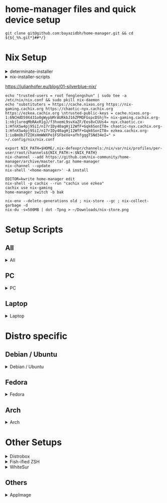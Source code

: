 # home-manager files and quick device setup

```
git clone git@github.com:bayazidbh/home-manager.git && cd ${${_%%.git*}##*/}
```

# Nix Setup


<details><summary>determinate-installer</summary><p>

https://github.com/DeterminateSystems/nix-installer
https://raw.githubusercontent.com/DeterminateSystems/nix-installer/main/README.md
https://github.com/DeterminateSystems/nix-installer/commits/main/README.md.atom

# The Determinate Nix Installer

[![Crates.io](https://img.shields.io/crates/v/nix-installer)](https://crates.io/crates/nix-installer)
[![Docs.rs](https://img.shields.io/docsrs/nix-installer)](https://docs.rs/nix-installer/latest/nix_installer/)

`nix-installer` is an opinionated alternative to the [official Nix install scripts](https://nixos.org/download.html).


```bash
curl --proto '=https' --tlsv1.2 -sSf -L https://install.determinate.systems/nix | sh -s -- install
```

The `nix-installer` tool is ready to use in a number of environments:

| Platform                     | Multi User         | `root` only | Maturity          |
|------------------------------|:------------------:|:-----------:|:-----------------:|
| Linux (x86_64 & aarch64)     | ✓ (via [systemd])  | ✓           | Stable            |
| MacOS (x86_64 & aarch64)     | ✓                  |             | Stable (See note) |
| Valve Steam Deck (SteamOS)   | ✓                  |             | Stable            |
| WSL2 (x86_64 & aarch64)      | ✓ (via [systemd])  | ✓           | Stable            |
| Podman Linux Containers      | ✓ (via [systemd])  | ✓           | Stable            |
| Docker Containers            |                    | ✓           | Stable            |
| Linux (i686)                 | ✓ (via [systemd])  | ✓           | Unstable          |

> **Note**
> On **MacOS only**, removing users and/or groups may fail if there are no users who are logged in graphically.

## Installation Differences

Differing from the current official [Nix](https://github.com/NixOS/nix) installer scripts:

* In `nix.conf`:
  + the `auto-allocate-uids`, `nix-command` and `flakes` features are enabled
  + `bash-prompt-prefix` is set
  + `auto-optimise-store` is set to `true`
  * `extra-nix-path` is set to `nixpkgs=flake:nixpkgs`
  * `auto-allocate-uids` is set to `true`.
* an installation receipt (for uninstalling) is stored at `/nix/receipt.json` as well as a copy of the install binary at `/nix/nix-installer`
* `nix-channel --update` is not run, `~/.nix-channels` is not provisioned
* `NIX_SSL_CERT_FILE` is set in the various shell profiles if the `ssl-cert-file` argument is used.

## Motivations

The current Nix install scripts do an excellent job, however they are difficult to maintain. Subtle differences in the shell implementations and certain characteristics of bash scripts make it difficult to make meaningful changes to the installer.

Our team wishes to experiment with the idea of an installer in a more structured language and see if this is a worthwhile alternative. Along the way, we are also exploring a few other ideas, such as:

* offering users a chance to review an accurate, calculated install plan
* having 'planners' which can create appropriate install plans
* keeping an installation receipt for uninstallation
* offering users with a failing install the chance to do a best-effort revert
* doing whatever tasks we can in parallel

So far, our explorations have been quite fruitful, so we wanted to share and keep exploring.

## Usage

Install Nix with the default planner and options:

```bash
curl --proto '=https' --tlsv1.2 -sSf -L https://install.determinate.systems/nix | sh -s -- install
```

Or, to download a platform specific Installer binary yourself:

```bash
$ curl -sL -o nix-installer https://install.determinate.systems/nix/nix-installer-x86_64-linux
$ chmod +x nix-installer
```

> **Note**
> `nix-installer` will elevate itself if needed using `sudo`. If you use `doas` or `please` you may need to elevate `nix-installer` yourself.

`nix-installer` installs Nix by following a *plan* made by a *planner*. Review the available planners:

```bash
$ ./nix-installer install --help
Execute an install (possibly using an existing plan)

To pass custom options, select a planner, for example `nix-installer install linux-multi --help`

Usage: nix-installer install [OPTIONS] [PLAN]
       nix-installer install <COMMAND>

Commands:
  linux
          A planner for Linux installs
  steam-deck
          A planner suitable for the Valve Steam Deck running SteamOS
  help
          Print this message or the help of the given subcommand(s)
# ...
```

Planners have their own options and defaults, sharing most of them in common:

```bash
$ ./nix-installer install linux --help
A planner for Linux installs

Usage: nix-installer install linux [OPTIONS]

Options:
# ...
      --nix-build-group-name <NIX_BUILD_GROUP_NAME>
          The Nix build group name

          [env: NIX_INSTALLER_NIX_BUILD_GROUP_NAME=]
          [default: nixbld]

      --nix-build-group-id <NIX_BUILD_GROUP_ID>
          The Nix build group GID

          [env: NIX_INSTALLER_NIX_BUILD_GROUP_ID=]
          [default: 3000]
# ...
```

Planners can be configured via environment variable or command arguments:

```bash
$ curl --proto '=https' --tlsv1.2 -sSf -L https://install.determinate.systems/nix | NIX_BUILD_GROUP_NAME=nixbuilder sh -s -- install linux-multi --nix-build-group-id 4000
# Or...
$ NIX_BUILD_GROUP_NAME=nixbuilder ./nix-installer install linux-multi --nix-build-group-id 4000
```


## Uninstalling

You can remove a `nix-installer`-installed Nix by running

```bash
/nix/nix-installer uninstall
```


## As a Github Action

You can use the [`nix-installer-action`](https://github.com/DeterminateSystems/nix-installer-action) Github Action like so:

```yaml
on:
  pull_request:
  push:
    branches: [main]

jobs:
  lints:
    name: Build
    runs-on: ubuntu-22.04
    steps:
    - uses: actions/checkout@v3
    - name: Install Nix
      uses: DeterminateSystems/nix-installer-action@main
    - name: Run `nix build`
      run: nix build .
```

## Without systemd (Linux only)

> **Warning**
> When `--init none` is used, _only_ `root` or users who can elevate to `root` privileges can run Nix:
>
> ```bash
> sudo -i nix run nixpkgs#hello
> ```

If you don't use [systemd], you can still install Nix by explicitly specifying the `linux` plan and `--init none`:

```bash
curl --proto '=https' --tlsv1.2 -sSf -L https://install.determinate.systems/nix | sh -s -- install linux --init none
```

## In a container

In Docker/Podman containers or WSL2 instances where an init (like `systemd`) is not present, pass `--init none`.

For containers (without an init):

> **Warning**
> When `--init none` is used, _only_ `root` or users who can elevate to `root` privileges can run Nix:
>
> ```bash
> sudo -i nix run nixpkgs#hello
> ```

```dockerfile
# Dockerfile
FROM ubuntu:latest
RUN apt update -y
RUN apt install curl -y
RUN curl --proto '=https' --tlsv1.2 -sSf -L https://install.determinate.systems/nix | sh -s -- install linux \
  --extra-conf "sandbox = false" \
  --init none \
  --no-confirm
ENV PATH="${PATH}:/nix/var/nix/profiles/default/bin"
RUN nix run nixpkgs#hello
```

```bash
docker build -t ubuntu-with-nix .
docker run --rm -ti ubuntu-with-nix
docker rmi ubuntu-with-nix
# or
podman build -t ubuntu-with-nix .
podman run --rm -ti ubuntu-with-nix
podman rmi ubuntu-with-nix
```

For containers with a systemd init:

```dockerfile
# Dockerfile
FROM ubuntu:latest
RUN apt update -y
RUN apt install curl systemd -y
RUN curl --proto '=https' --tlsv1.2 -sSf -L https://install.determinate.systems/nix | sh -s -- install linux \
  --extra-conf "sandbox = false" \
  --no-start-daemon \
  --no-confirm
ENV PATH="${PATH}:/nix/var/nix/profiles/default/bin"
RUN nix run nixpkgs#hello
CMD [ "/bin/systemd" ]
```

```bash
podman build -t ubuntu-systemd-with-nix .
IMAGE=$(podman create ubuntu-systemd-with-nix)
CONTAINER=$(podman start $IMAGE)
podman exec -ti $CONTAINER /bin/bash
podman rm -f $CONTAINER
podman rmi $IMAGE
```

On some container tools, such as `docker`, `sandbox = false` can be omitted. Omitting it will negatively impact compatibility with container tools like `podman`.

## In WSL2

If [systemd is enabled](https://ubuntu.com/blog/ubuntu-wsl-enable-systemd) it's possible to install Nix as normal using the command at the top of this document:

```bash
curl --proto '=https' --tlsv1.2 -sSf -L https://install.determinate.systems/nix | sh -s -- install
```

If systemd is not enabled, pass `--init none` at the end of the command:

> **Warning**
> When `--init none` is used, _only_ `root` or users who can elevate to `root` privileges can run Nix:
>
> ```bash
> sudo -i nix run nixpkgs#hello
> ```


```bash
curl --proto '=https' --tlsv1.2 -sSf -L https://install.determinate.systems/nix | sh -s -- install linux --init none
```

## Skip confirmation

If you'd like to bypass the confirmation step, you can apply the `--no-confirm` flag:

```bash
curl --proto '=https' --tlsv1.2 -sSf -L https://install.determinate.systems/nix | sh -s -- install --no-confirm
```

This is especially useful when using the installer in non-interactive scripts.

## Building a binary

Since you'll be using `nix-installer` to install Nix on systems without Nix, the default build is a static binary.

Build a portable Linux binary on a system with Nix:

```bash
# to build a local copy
nix build -L ".#nix-installer-static"
# to build the remote main development branch
nix build -L "github:determinatesystems/nix-installer#nix-installer-static"
# for a specific version of the installer:
export NIX_INSTALLER_TAG="v0.6.0"
nix build -L "github:determinatesystems/nix-installer/$NIX_INSTALLER_TAG#nix-installer-static"
```

On Mac:

```bash
# to build a local copy
nix build -L ".#nix-installer"
# to build the remote main development branch
nix build -L "github:determinatesystems/nix-installer#nix-installer"
# for a specific version of the installer:
export NIX_INSTALLER_TAG="v0.6.0"
nix build -L "github:determinatesystems/nix-installer/$NIX_INSTALLER_TAG#nix-installer"
```

Then copy the `result/bin/nix-installer` to the machine you wish to run it on.

You can also add `nix-installer` to a system without Nix via `cargo`:

```bash
# to build and run a local copy
RUSTFLAGS="--cfg tokio_unstable" cargo run -- --help
# to build the remote main development branch
RUSTFLAGS="--cfg tokio_unstable" cargo install --git https://github.com/DeterminateSystems/nix-installer
nix-installer --help
# for a specific version of the installer:
export NIX_INSTALLER_TAG="v0.6.0"
RUSTFLAGS="--cfg tokio_unstable" cargo install --git https://github.com/DeterminateSystems/nix-installer --tag $NIX_INSTALLER_TAG
nix-installer --help
```

To make this build portable, pass ` --target x86_64-unknown-linux-musl`.

> **Note**
> We currently require `--cfg tokio_unstable` as we utilize [Tokio's process groups](https://docs.rs/tokio/1.24.1/tokio/process/struct.Command.html#method.process_group), which wrap stable `std` APIs, but are unstable due to it requiring an MSRV bump.


## As a library

> **Warning**
> Use as a library is still experimental, if you're using this, please let us know and we can make a path to stablization.

Add `nix-installer` to your dependencies:

```bash
cargo add nix-installer
```

If you are **building a CLI**, check out the `cli` feature flag for `clap` integration.

You'll also need to edit your `.cargo/config.toml` to use `tokio_unstable` as we utilize [Tokio's process groups](https://docs.rs/tokio/1.24.1/tokio/process/struct.Command.html#method.process_group), which wrap stable `std` APIs, but are unstable due to it requiring an MSRV bump:

```toml
# .cargo/config.toml
[build]
rustflags=["--cfg", "tokio_unstable"]
```

Then it's possible to review the [documentation](https://docs.rs/nix-installer/latest/nix_installer/):

```bash
cargo doc --open -p nix-installer
```

Documentation is also available via `nix` build:

```bash
nix build github:DeterminateSystems/nix-installer#nix-installer.doc
firefox result-doc/nix-installer/index.html
```

## Accessing other versions

For users who desire version pinning, the version of `nix-installer` to use can be specified in the `curl` command:

```bash
VERSION="v0.6.0"
curl --proto '=https' --tlsv1.2 -sSf -L https://install.determinate.systems/nix/tag/${VERSION} | sh -s -- install
```

To discover which versions are available, or download the binaries for any release, check the [Github Releases](https://github.com/DeterminateSystems/nix-installer/releases).

These releases can be downloaded and used directly:

```bash
VERSION="v0.6.0"
ARCH="aarch64-linux"
curl -sSf -L https://github.com/DeterminateSystems/nix-installer/releases/download/${VERSION}/nix-installer-${ARCH} -o nix-installer
./nix-installer install
```

## Quirks

While `nix-installer` tries to provide a comprehensive and unquirky experience, there are unfortunately some issues which may require manual intervention or operator choices.

### Using MacOS remote SSH builders, Nix binaries are not on `$PATH`

When connecting to a Mac remote SSH builder users may sometimes see this error:

```bash
$ nix store ping --store "ssh://$USER@$HOST"
Store URL: ssh://$USER@$HOST
zsh:1: command not found: nix-store
error: cannot connect to '$USER@$HOST'
```

The way MacOS populates the `PATH` environment differs from other environments. ([Some background](https://gist.github.com/Linerre/f11ad4a6a934dcf01ee8415c9457e7b2))

There are two possible workarounds for this:

* **(Preferred)** Update the remote builder URL to include the `remote-program` parameter pointing to `nix-store`. For example:
  ```bash
  nix store ping --store "ssh://$USER@$HOST?remote-program=/nix/var/nix/profiles/default/bin/nix-store"
  ```
  If you are unsure where the `nix-store` binary is located, run `which nix-store` on the remote.
* Update `/etc/zshenv` on the remote so that `zsh` populates the Nix path for every shell, even those that are neither *interactive* or *login*:
  ```bash
  # Nix
  if [ -e '/nix/var/nix/profiles/default/etc/profile.d/nix-daemon.sh' ]; then
      . '/nix/var/nix/profiles/default/etc/profile.d/nix-daemon.sh'
  fi
  # End Nix
  ```
  <details>
    <summary>This strategy has some behavioral caveats, namely, <code>$PATH</code> may have unexpected contents</summary>

    For example, if `$PATH` gets unset then a script invoked, `$PATH` may not be as empty as expected:
    ```bash
    $ cat example.sh
    #! /bin/zsh
    echo $PATH
    $ PATH= ./example.sh
    /Users/ephemeraladmin/.nix-profile/bin:/nix/var/nix/profiles/default/bin:
    ```
    This strategy results in Nix's paths being present on `$PATH` twice and may have a minor impact on performance.

  </details>

## Diagnostics

The goal of the Determinate Nix Installer is to successfully and correctly install Nix.
The `curl | sh` pipeline and the installer collects a little bit of diagnostic information to help us make that true.

Here is a table of the [diagnostic data we collect][diagnosticdata]:

| Field                 | Use                                                                                                   |
| --------------------- | ----------------------------------------------------------------------------------------------------- |
| `version`             | The version of the Determinate Nix Installer.                                                         |
| `planner`             | The method of installing Nix (`linux`, `macos`, `steam-deck`)                                         |
| `configured_settings` | The names of planner settings which were changed from their default. Does _not_ include the values.   |
| `os_name`             | The running operating system.                                                                         |
| `os_version`          | The version of the operating system.                                                                  |
| `triple`              | The architecture/operating system/binary format of your system.                                       |
| `is_ci`               | Whether the installer is being used in CI (e.g. GitHub Actions).                                      |
| `action`              | Either `Install` or `Uninstall`.                                                                      |
| `status`              | One of `Success`, `Failure`, `Pending`, or `Cancelled`.                                               |
| `failure_chain`     | A high level description of what the failure was, if any. For example: `Command("diskutil")` if the command `diskutil list` failed. |

To disable diagnostic reporting, set the diagnostics URL to an empty string by passing `--diagnostic-endpoint=""` or setting `NIX_INSTALLER_DIAGNOSTIC_ENDPOINT=""`.

You can read the full privacy policy for [Determinate Systems][detsys], the creators of the Determinate Nix Installer, [here][privacy].

[detsys]: https://determinate.systems/
[diagnosticdata]: https://github.com/DeterminateSystems/nix-installer/blob/f9f927840d532b71f41670382a30cfcbea2d8a35/src/diagnostics.rs#L29-L43
[privacy]: https://determinate.systems/privacy
[systemd]: https://systemd.io

</p></details>


<details><summary>nix-installer-scripts</summary><p>

https://github.com/dnkmmr69420/nix-installer-scripts
https://raw.githubusercontent.com/dnkmmr69420/nix-installer-scripts/main/README.md
https://github.com/dnkmmr69420/nix-installer-scripts/commits/main/README.md.atom

## nix-installer-scripts
Various scripts to install the nix package manager

This may break if something other than bash is not the default login shell so have bash be the default shell. It will be better to make a profile on your terminal application and have a different shell instance that way. If the commands itself give some sort of error, use bash as a shell. Type `bash` into the terminal to get to bash.

[Read This](https://github.com/dnkmmr69420/nix-installer-scripts/tree/main/nix-out-of-default)

## Installers

### Regular installer for non-selinux systems

```bash
curl -s https://raw.githubusercontent.com/dnkmmr69420/nix-installer-scripts/main/installer-scripts/regular-installer.sh | bash
```

### Installer for selinux systems that aren't immutable (Fedora workstation, RHEL, centos stream, rocky alma or oracle linux)

```bash
curl -s https://raw.githubusercontent.com/dnkmmr69420/nix-installer-scripts/main/installer-scripts/regular-nix-installer-selinux.sh | bash
```

### Installer for rpm-ostree based systems like silverblue/kinoite/ublue

```bash
curl -s https://raw.githubusercontent.com/dnkmmr69420/nix-installer-scripts/main/installer-scripts/silverblue-nix-installer.sh | bash
```

### Installer for opensuse microos

first run this

```bash
sudo transactional-update run mksubvolume /nix
```

Reboot

Then run the script

```bash
curl -s https://raw.githubusercontent.com/dnkmmr69420/nix-installer-scripts/main/installer-scripts/nix-microos-installer.sh | bash
```

### Void linux installer

First check if curl is installed

```bash
sudo xbps-install -S curl
```
use the bash shell

```bash
bash
```

Install nix

```bash
curl -s https://raw.githubusercontent.com/dnkmmr69420/nix-installer-scripts/main/installer-scripts/nix-void-linux-installer.sh | bash
```

### [Nix inside distrobox installer and setup](https://github.com/dnkmmr69420/nix-installer-scripts/tree/main/nix-distrobox)


## Uninstallers

### Regular uninstaller for both non-selinux and selinux muttable systems

```bash
curl -s https://raw.githubusercontent.com/dnkmmr69420/nix-installer-scripts/main/uninstaller-scripts/regular-uninstaller.sh | bash
```

### Silverblue nix uninstaller

```bash
curl -s https://raw.githubusercontent.com/dnkmmr69420/nix-installer-scripts/main/uninstaller-scripts/silverblue-nix-uninstaller.sh | bash
```

## Other useful docs

[Extra Scripts](https://github.com/dnkmmr69420/nix-installer-scripts/blob/main/docs/extra-scripts.md)

[Nix with selinux manual install guide](https://github.com/dnkmmr69420/nix-installer-scripts/blob/main/docs/selinux-nix-manual-install-guide.md)

[Old github repos that this repo has replaced list](https://github.com/dnkmmr69420/nix-installer-scripts/blob/main/docs/my-old-nix-github-repos.md)

[Compile from source](https://github.com/dnkmmr69420/nix-installer-scripts/blob/main/docs/compile-from-source.md)

[Common Issues](https://github.com/dnkmmr69420/nix-installer-scripts/blob/main/docs/common-issues.md)

## Some useful nix tools

Fleek: [Github-page](https://github.com/ublue-os/fleek) [Website](https://getfleek.dev/)

Nix Portable: [Main-Page](https://github.com/DavHau/nix-portable) [My-nix-portable-utilities](https://github.com/dnkmmr69420/nix-portable-utils)

Devbox: [Website](https://www.jetpack.io/devbox) [Github](https://github.com/jetpack-io/devbox)

## Shorten link

https://tinyurl.com/nxscrpts

</p></details>

https://julianhofer.eu/blog/01-silverblue-nix/

```
echo "trusted-users = root fenglengshun" | sudo tee -a /etc/nix/nix.conf && sudo pkill nix-daemon
echo "substituters = https://cache.nixos.org https://nix-gaming.cachix.org https://chaotic-nyx.cachix.org https://ezkea.cachix.org \ntrusted-public-keys = cache.nixos.org-1:6NCHdD59X431o0gWypbMrAURkbJ16ZPMQFGspcDShjY= nix-gaming.cachix.org-1:nbjlureqMbRAxR1gJ/f3hxemL9svXaZF/Ees8vCUUs4= nyx.chaotic.cx-1:HfnXSw4pj95iI/n17rIDy40agHj12WfF+Gqk6SonIT8= chaotic-nyx.cachix.org-1:HfnXSw4pj95iI/n17rIDy40agHj12WfF+Gqk6SonIT8= ezkea.cachix.org-1:ioBmUbJTZIKsHmWWXPe1FSFbeVe+afhfgqgTSNd34eI=" > ~/.config/nix/nix.conf

export NIX_PATH=$HOME/.nix-defexpr/channels:/nix/var/nix/profiles/per-user/root/channels${NIX_PATH:+:$NIX_PATH}
nix-channel --add https://github.com/nix-community/home-manager/archive/master.tar.gz home-manager
nix-channel --update
nix-shell '<home-manager>' -A install

EDITOR=kwrite home-manager edit
nix-shell -p cachix --run "cachix use ezkea"
cachix use nix-gaming
home-manager switch -b bak

nix-env --delete-generations old ; nix-store --gc ; nix-collect-garbage -d
nix-du -s=500MB | dot -Tpng > ~/Downloads/nix-store.png
```

# Setup Scripts

## All

<details><summary>All</summary><p>

### create container home folders

```
mkdir -p ~/Documents/container/conty
mkdir -p ~/Documents/container/arch
ln -sifv $HOME/Documents/Private/Apps/Linux/config/ArchiSteamFarm-config ~/Documents/container/arch/
```

### link emulator paths to default xdg paths

```
ln -sifv $HOME/Games/Emulation/Nintendo/emu/yuzu/config $HOME/.config/yuzu
ln -sifv $HOME/Games/Emulation/Nintendo/emu/yuzu/data $HOME/.local/share/yuzu
ln -sifv $HOME/Games/Emulation/Nintendo/emu/Ryujinx/config $HOME/.config/Ryujinx
ln -sifv $HOME/Games/Emulation/Nintendo/emu/citra-emu/config $HOME/.config/citra-emu
ln -sifv $HOME/Games/Emulation/Nintendo/emu/citra-emu/data $HOME/.local/share/citra-emu
ln -sifv $HOME/Games/Emulation/Nintendo/emu/dolphin-emu/config $HOME/.config/dolphin-emu
ln -sifv $HOME/Games/Emulation/Nintendo/emu/dolphin-emu/data $HOME/.local/share/dolphin-emu
ln -sifv $HOME/Games/Emulation/Sony/emu/PCSX2/config $HOME/.config/PCSX2
ln -sifv $HOME/Games/Emulation/Sony/emu/rpcs3/config $HOME/.config/rpcs3
ln -sifv $HOME/Games/Emulation/Sony/emu/ppsspp/config $HOME/.config/ppsspp

ln -sifv $HOME/Games/Emulation/Nintendo/emu/yuzu/config $HOME/Documents/container/conty/.config/yuzu
ln -sifv $HOME/Games/Emulation/Nintendo/emu/yuzu/data $HOME/Documents/container/conty/.local/share/yuzu
ln -sifv $HOME/Games/Emulation/Nintendo/emu/Ryujinx/config $HOME/Documents/container/conty/.config/Ryujinx
ln -sifv $HOME/Games/Emulation/Nintendo/emu/citra-emu/config $HOME/Documents/container/conty/.config/citra-emu
ln -sifv $HOME/Games/Emulation/Nintendo/emu/citra-emu/data $HOME/Documents/container/conty/.local/share/citra-emu
ln -sifv $HOME/Games/Emulation/Nintendo/emu/dolphin-emu/config $HOME/Documents/container/conty/.config/dolphin-emu
ln -sifv $HOME/Games/Emulation/Nintendo/emu/dolphin-emu/data $HOME/Documents/container/conty/.local/share/dolphin-emu
ln -sifv $HOME/Games/Emulation/Sony/emu/PCSX2/config $HOME/Documents/container/conty/.config/PCSX2
ln -sifv $HOME/Games/Emulation/Sony/emu/rpcs3/config $HOME/Documents/container/conty/.config/rpcs3
ln -sifv $HOME/Games/Emulation/Sony/emu/ppsspp/config $HOME/Documents/container/conty/.config/ppsspp
```

### Make resilio-sync config

```
mkdir -p $HOME/.config/.config/rslsync
cp -v ~/Documents/Private/Apps/Linux/config/rslsync.conf $HOME/.config/.config/rslsync
sed -i 's/"device_name": "[^"]*"/"device_name": "'$(hostname)'"/g' $HOME/.config/.config/rslsync/rslsync.conf
```

### block MiHoYo telemetry in /etc/hosts

```
echo -e "\n0.0.0.0 overseauspider.yuanshen.com\n0.0.0.0 log-upload-os.hoyoverse.com\n\n0.0.0.0 log-upload.mihoyo.com\n0.0.0.0 uspider.yuanshen.com\n0.0.0.0 sg-public-data-api.hoyoverse.com\n\n0.0.0.0 prd-lender.cdp.internal.unity3d.com\n0.0.0.0 thind-prd-knob.data.ie.unity3d.com\n0.0.0.0 thind-gke-usc.prd.data.corp.unity3d.com\n0.0.0.0 cdp.cloud.unity3d.com\n0.0.0.0 remote-config-proxy-prd.uca.cloud.unity3d.com" | sudo tee -a /etc/hosts
```

### create horizontal mangohud bar

```
mkdir -p /home/fenglengshun/.config/MangoHud/ && echo -e "horizontal\nlegacy_layout=0\nhud_no_margin\nfont_size=25\ntable_columns=28\nbackground_alpha=0.5\ntime=1\ntime_format=%I:%M %p\ngpu_stats\ngpu_temp\ncpu_stats\ncpu_temp\nram\nvram\nfps\nframe_timing\nframetime\ntoggle_hud=F8\nresolution\nwine\nvulkan_driver" | tee ~/.config/MangoHud/MangoHud.conf
```

### create plasma-restarter

```
mkdir -p ~/.local/bin/ && echo '#! /bin/bash\n\nkillall plasmashell & kwin --replace & kstart plasmashell & exit' | tee ~/.local/bin/restart-plasma && chmod +x ~/.local/bin/restart-plasma
```

</p></details>

## PC

<details><summary>PC</summary><p>

### Link HDD to SSD

```
ln -sifv ~/Storage/Data/Applications ~/Applications
ln -sifv ~/Storage/Data/Media/Games ~/Games
ln -sifv ~/Storage/Data/Documents ~/Documents/Storage
ln -sifv ~/Storage/Data/Downloads ~/Downloads/Storage
ln -sifv ~/Storage/Data/Media ~/Documents/Media
ln -sifv ~/Storage/Data/Pictures/Archive ~/Pictures/Storage
ln -sifv ~/Storage/Data/Pictures/DCIM ~/Pictures/DCIM
ln -sifv ~/Storage/Data/Music/ ~/Music/Storage
ln -sifv ~/Storage/Data/Videos/ ~/Videos/Storage
```

### Copy backed up Documents

```
cp -rfpv ~/Storage/Data/Documents/Work ~/Documents/Work
cp -rfpv ~/Storage/Data/Documents/Private ~/Documents/Private
```

### restore input-remapper settings

```
mkdir -p "$HOME/.config/input-remapper-2/presets/USB Gaming Mouse/"
cp -rfpv "$HOME/Documents/Private/Apps/Linux/config/input-remapper-2/presets/USB Gaming Mouse/*" "$HOME/.config/input-remapper-2/presets/USB Gaming Mouse/"
```

</p></details>

## Laptop

<details><summary>Laptop</summary><p>

### autocheck for kdeconnect devices

```
crontab -e
( crontab -l ; echo -e "# Check for kdeconnect devices\n*/2 * * * *     /usr/bin/kdeconnect-cli --refresh" ) | crontab -
```

</p></details>

# Distro specific

## Debian / Ubuntu

<details><summary>Debian / Ubuntu</summary><p>

```
libdbusmenu-qt5-2　libdbusmenu-gtk4 appmenu-gtk3-module appmenu-gtk2-module libdbusmenu-gtk3-4　locales-all

curl -sL https://raw.githubusercontent.com/wimpysworld/deb-get/main/deb-get | sudo -E bash -s install deb-get && deb-get install quickemu quickgui teamviewer

sudo apt-get install python3 python3-pip python3-yaml python3-dateutil python3-pyqt5 python3-packaging python3-requests && sudo pip3 install bauh
```
</p></details>


## Fedora

<details><summary>Fedora</summary><p>

```
sudo dnf install --allowerasing --best zsh @Virtualization fish kio-admin icoutils applet-window-buttons nmap wsdd samba python3-input-remapper gtk3-classic avif-pixbuf-loader heif-pixbuf-loader qt-heif-image-plugin libheif libheif-freeworld libheif-tools

sudo dnf install dnf5 https://mirrors.rpmfusion.org/free/fedora/rpmfusion-free-release-$(rpm -E %fedora).noarch.rpm https://mirrors.rpmfusion.org/nonfree/fedora/rpmfusion-nonfree-release-$(rpm -E %fedora).noarch.rpm

sudo dnf install https://download.teamviewer.com/download/linux/teamviewer.x86_64.rpm
```

</p></details>

## Arch

<details><summary>Arch</summary><p>

```
pacman -Syyu paru

paru -Syyu plasma5-applets-window-title applet-window-appmenu-git applet-window-buttons-git topgrade brave-bin spotify spotify-adblock-git python-spotdl freedownloadmanager teamviewer steamtinkerlaunch heroic-games-launcher-bin krename gtk3-classic virt-manager gameconqueror qtscrcpy soundux corectrl appmenu-gtk-module discover ttf-ibm-plex icoextract ttf-meslo-nerd-font-powerlevel10k icoutils unicode-emoji python-emoji noto-fonts-emoji-flag-git noto-color-emoji-fontconfig sunshine hunspell-en_us

paru -Syu --skipreview --noconfirm  applet-window-appmenu-git applet-window-buttons-git archisteamfarm-bin btrfs-compress btrfs-du discord-screenaudio plasma-hud-git libspeedhack-git nwjs-bin nwjs-ffmpeg-codecs-bin ceserver rmtrash sgdboop-bin

sudo pacman -S $(pacman -Qsq "^linux" | grep "^linux[0-9]*[-rt]*$" | awk '{print $1"-headers"}' ORS=' ')

performance tweaks: ananicy-cpp memavaild preload nohang uresourced prelockd irqbalance

gaming: noisetorch fancontrol-gui input-remapper droidcam steamtinkerlaunch mangohud gamemode goverlay replay-sorcery gamescope nyrna fastgame gameconqueror
``````
</p></details>

# Other Setups

<details><summary>Distrobox</summary><p>

## Distrobox

```
env SHELL=/bin/fish distrobox create --image quay.io/toolbx-images/archlinux-toolbox --name arch --home ~/Documents/container/arch
tide configure

pacman-key --init && pacman-key --recv-key 3056513887B78AEB --keyserver keyserver.ubuntu.com && pacman-key --lsign-key 3056513887B78AEB && pacman -U --noconfirm 'https://cdn-mirror.chaotic.cx/chaotic-aur/chaotic-keyring.pkg.tar.zst' 'https://cdn-mirror.chaotic.cx/chaotic-aur/chaotic-mirrorlist.pkg.tar.zst' && echo '[chaotic-aur]' >> /etc/pacman.conf && echo 'Include = /etc/pacman.d/chaotic-mirrorlist' >> /etc/pacman.conf && echo 'en_SG.UTF-8 UTF-8' >> /etc/locale.gen && echo 'en_US.UTF-8 UTF-8' >> /etc/locale.gen && echo 'ja_JP.UTF-8 UTF-8' >> /etc/locale.gen && echo 'id_ID.UTF-8 UTF-8' >> /etc/locale.gen && pacman -Syu --noconfirm glibc base-devel nano paru pipewire-jack pipewire-pulse pipewire-alsa

paru -Syu --skipreview --noconfirm nwjs-bin nwjs-ffmpeg-codecs-bin archisteamfarm-bin

---

env SHELL=/bin/bash distrobox create --image ubuntu:latest --name ubuntu-latest --home ~/Documents/container/ubuntu-latest
env SHELL=/home/fenglengshun/.nix-profile/bin/zsh distrobox create --root --init --image registry.opensuse.org/opensuse/tumbleweed:latest --name tumbleweed --home $XDG_DATA_HOME/distrobox/tumbleweed

distrobox create --image fedora:latest --name fedora --home ~/Documents/container/fedora
sudo dnf install dnf5 https://mirrors.rpmfusion.org/free/fedora/rpmfusion-free-release-$(rpm -E %fedora).noarch.rpm https://mirrors.rpmfusion.org/nonfree/fedora/rpmfusion-nonfree-release-$(rpm -E %fedora).noarch.rpm

```

</p></details>


<details><summary>Fish-ified ZSH</summary><p>

## Fish-ified ZSH

```
sudo chsh -s /bin/zsh ; chsh -s /bin/zsh ; sh -c "$(wget https://raw.githubusercontent.com/robbyrussell/oh-my-zsh/master/tools/install.sh -O -)"

git clone https://github.com/zsh-users/zsh-autosuggestions ${ZSH_CUSTOM:-~/.oh-my-zsh/custom}/plugins/zsh-autosuggestions ; git clone https://github.com/zsh-users/zsh-history-substring-search ${ZSH_CUSTOM:-~/.oh-my-zsh/custom}/plugins/zsh-history-substring-search ; git clone https://github.com/zsh-users/zsh-syntax-highlighting.git ${ZSH_CUSTOM:-~/.oh-my-zsh/custom}/plugins/zsh-syntax-highlighting ; git clone --depth=1 https://github.com/romkatv/powerlevel10k.git ${ZSH_CUSTOM:-$HOME/.oh-my-zsh/custom}/themes/powerlevel10k

kwrite ~/.zshrc
ZSH_THEME="powerlevel10k/powerlevel10k"
plugins=(git zsh-autosuggestions zsh-history-substring-search zsh-syntax-highlighting)
source ~/.zshrc
```

</p></details>

<details><summary>WhiteSur</summary><p>

## WhiteSur

### Normal Install

- https://github.com/vinceliuice/WhiteSur-gtk-theme
- https://github.com/vinceliuice/WhiteSur-icon-theme
- https://github.com/vinceliuice/WhiteSur-kde
- https://github.com/vinceliuice/WhiteSur-cursors
- https://github.com/vinceliuice/Monterey-kde

```
mkdir -p /tmp/whitesur/whitesur

git clone https://github.com/vinceliuice/WhiteSur-gtk-theme /tmp/whitesur/WhiteSur-gtk-theme
/tmp/whitesur/WhiteSur-gtk-theme/install.sh -m -i -l standard -b default
/tmp/whitesur/WhiteSur-gtk-theme/tweaks.sh -F

git clone https://github.com/vinceliuice/WhiteSur-icon-theme /tmp/whitesur/WhiteSur-icon-theme
/tmp/whitesur/WhiteSur-icon-theme/install.sh

git clone https://github.com/vinceliuice/WhiteSur-kde /tmp/whitesur/WhiteSur-kde
/tmp/whitesur/WhiteSur-kde/install.sh
/tmp/whitesur/WhiteSur-kde/sddm/install.sh

git clone https://github.com/vinceliuice/WhiteSur-cursors /tmp/whitesur/WhiteSur-cursors
/tmp/whitesur/WhiteSur-cursors/install.sh

git clone https://github.com/vinceliuice/Monterey-kde /tmp/whitesur/Monterey-kde
/tmp/whitesur/Monterey-kde/install.sh
sudo /tmp/whitesur/Monterey-kde/sddm/install.sh
```

### Icon options

```
--icon [standard|simple|gnome|ubuntu|tux|arch|manjaro|fedora|debian|void|opensuse|popos|mxlinux|zorin]
```

### ublue Install

```
git clone git@github.com:bayazidbh/WhiteSur-gtk-theme.git ; git clone git@github.com:bayazidbh/WhiteSur-icon-theme.git ; git clone git@github.com:bayazidbh/WhiteSur-kde.git ; git clone git@github.com:bayazidbh/Monterey-kde.git ; git clone git@github.com:bayazidbh/WhiteSur-cursors.git
```

### GNOME Install

```
/tmp/whitesur/WhiteSur-gtk-theme/tweaks --dash-to-dock -c dark ; sudo /tmp/whitesur/WhiteSur-gtk-theme/tweaks.sh -g --gdm-no-darken --no-blur -b default ;
```

</p></details>

## Others

<details><summary>AppImage</summary><p>

- [Bauh](https://github.com/vinifmor/bauh#installation)
- [ScreenTranslator](https://github.com/OneMoreGres/ScreenTranslator/releases)

```
aria2c https://raw.githubusercontent.com/vinifmor/bauh/master/bauh/desktop/bauh.desktop
aria2c https://raw.githubusercontent.com/vinifmor/bauh-files/master/pictures/logo.svg
```

</p></details>
